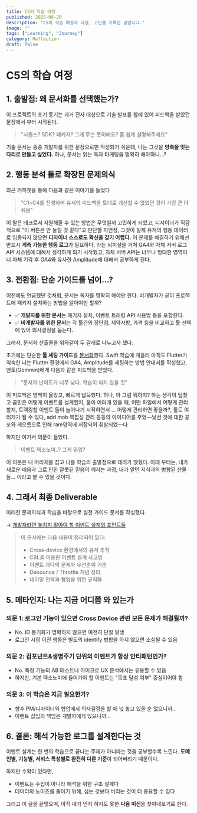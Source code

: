 ```yaml
---
title: C5의 학습 여정
published: 2025-08-20
description: "C5의 학습 여정과 과정, 고민을 기록한 글입니다."
image: ""
tags: ["Learning", "Journey"]
category: Reflection
draft: false
---
```


# C5의 학습 여정

## 1. 출발점: 왜 문서화를 선택했는가?

이 프로젝트의 초기 동기는 과거 전사 대상으로 기술 발표를 함에 있어 피드백을 받았던 문장에서 부터 시작된다.

> "시퀀스? SDK? 패키지? 그게 무슨 뜻이에요? 좀 쉽게 설명해주세요"

기술 문서는 종종 개발자를 위한 문장으로만 작성되기 쉬운데, 나는 그것을 **양측을 잇는 다리로 만들고 싶었다.** 허나, 문서는 읽는 독자 타게팅을 명확히 해야하니...?

## 2. 행동 분석 툴로 확장된 문제의식

최근 커피챗을 통해 다음과 같은 이야기를 들었다

> "C1~C4를 진행하며 유저의 피드백을 토대로 개선할 수 없었던 것이 가장 큰 아쉬움"

이 말은 테크로서 지원해줄 수 있는 방법은 무엇일까 고민하게 되었고, 디자이너가 직감적으로 "이 버튼은 안 눌릴 것 같다"고 판단할 지언정, 그것이 실제 유저의 행동 데이터로 입증되지 않으면 **디자이너 스스로도 확신을 갖기 어렵다.** 이 문제를 해결하기 위해선 반드시 **계측 가능한 행동 로그**가 필요하다. 라는 뇌피셜을 거쳐 GA4와 자체 서버 로그 API 시스템에 대해서 생각하게 되기 시작했고, 자체 서버 API는 너무나 방대한 영역이니 자체 기각 후 GA4와 유사한 Amplitude에 대해서 공부하게 된다.

## 3. 전환점: 단순 가이드를 넘어...?

이전에도 언급했던 것처럼, 문서는 독자를 명확히 해야만 한다. 비개발자가 굳이 프로젝트에 패키지 설치하는 방법을 알아야만 할까?

- ✅ **개발자를 위한 문서**는 패키지 설치, 이벤트 트래킹 API 사용법 등을 포함한다.
- ✅ **비개발자를 위한 문서**는 각 툴간의 장단점, 제약사항, 가격 등을 비교하고 툴 선택에 있어 의사결정을 돕는다.

그래서, 문서화 산출물을 위와같이 두 갈래로 나누고자 했다.

초기에는 단순한 **툴 세팅 가이드**를 [문서화](../how-to-setting/)했다. Swift 학습에 게을러 아직도 Flutter가 익숙한 나는 Flutter 환경에서 GA4, Amplitude를 세팅하는 방법 안내서를 작성했고, 멘토(Gommin)에게 다음과 같은 피드백을 받았다.

> “문서의 난이도가 너무 낮다. 학습이 되지 않을 것"

이 피드백은 명백히 옳았고, 빠르게 납득했다. 허나, 아 그럼 뭐하지? 하는 생각이 덮쳤고 곰민은 어떻게 이벤트를 설계할지, 툴이 여러개 있을 때, 어떤 파일에서 어떻게 관리할지, 트랙킹할 이벤트 들이 늘어나기 시작하면서 ... 어떻게 관리하면 좋을까?, 툴도 여러개가 될 수 있다, add mob 복잡성 관리 등등의 아이디어를 주었—낯선 것에 대한 공포와 게으름으로 인해 ram영역에 저장되어 휘발되었—다

하지만 여기서 의문이 들었다.

> 이벤트 텍소노미..? 그게 뭐임?

이 의문은 내 머리채를 잡고 나를 학습의 출발점으로 데려가 앉혔다. 아래 부터는, 내가 새로운 배움과 그로 인한 잘못된 믿음이 깨지는 과정, 내가 알던 지식과의 병합된 산물들... 이라고 볼 수 있을 것이다.

## 4. 그래서 최종 Deliverable

이러한 문제의식과 학습을 바탕으로 실전 가이드 문서를 작성했다.

→ [개발자라면 놓치지 말아야 할 이벤트 설계의 포인트들](../event-taxonomy-guide/)

> 이 문서에는 다음 내용이 정리되어 있다:
>
> - Cross-device 환경에서의 유저 추적
> - CBL을 이용한 이벤트 설계 사고법
> - 이벤트 과다의 문제와 우선순위 기준
> - Debounce / Throttle 개념 정리
> - 네이밍 전략과 협업을 위한 규칙화

## 5. 메타인지: 나는 지금 어디쯤 와 있는가

### 의문 1: 로그인 기능이 있으면 Cross Device 관련 모든 문제가 해결될까?

- No. ID 동기화가 명확하지 않으면 여전히 단절 발생
- 로그인 시점 이전 행동은 별도의 identify 병합을 하지 않으면 소실될 수 있음

### 의문 2: 컴포넌트&생명주기 단위의 이벤트가 항상 안티패턴인가?

- No. 특정 기능의 AB 테스트나 마이크로 UX 분석에서는 유용할 수 있음
- 하지만, 기본 텍소노미에 들어가야 할 이벤트는 "목표 달성 여부" 중심이어야 함

### 의문 3: 이 학습은 지금 필요한가?

- 향후 PM/디자이너와 협업에서 의사결정을 할 때 넋 놓고 있을 순 없으니까...
- 이벤트 삽입의 책임은 개발자에게 있으니까...

## 6. 결론: 해석 가능한 로그를 설계한다는 것

이벤트 설계는 한 번의 학습으로 끝나는 주제가 아니라는 것을 공부할수록 느낀다.
**도메인별, 기능별, 서비스 특성별로 완전히 다른 기준**이 되어버리기 때문이다.

하지만 수확이 있다면,

- 이벤트는 수집이 아니라 해석을 위한 구조 설계다
- 데이터의 노이즈를 줄이기 위해, 심는 것보다 버리는 것이 더 중요할 수 있다

그리고 이 글을 끝맺으며, 아직 내가 인지 하지도 못한 **다음 미신**을 찾아내보기로 한다.
